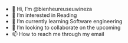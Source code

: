 - 👋 Hi, I’m @bienheureuseuwineza
- 👀 I’m interested in Reading
- 🌱 I’m currently learning Software engineering
- 💞️ I’m looking to collaborate on the upcoming 
- 📫 How to reach me through my email

<!---
bienheureuseuwineza/bienheureuseuwineza is a ✨ special ✨ repository because its `README.md` (this file) appears on your GitHub profile.
You can click the Preview link to take a look at your changes.
--->
